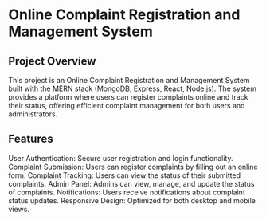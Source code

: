 # Online Complaint Registration and Management System

## Project Overview

This project is an Online Complaint Registration and Management System built with the MERN stack (MongoDB, Express, React, Node.js). The system provides a platform where users can register complaints online and track their status, offering efficient complaint management for both users and administrators.

## Features

User Authentication: Secure user registration and login functionality.
Complaint Submission: Users can register complaints by filling out an online form.
Complaint Tracking: Users can view the status of their submitted complaints.
Admin Panel: Admins can view, manage, and update the status of complaints.
Notifications: Users receive notifications about complaint status updates.
Responsive Design: Optimized for both desktop and mobile views.

